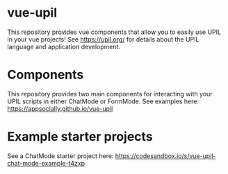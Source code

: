 # vue-upil

This repository provides vue components that allow you to easily use UPIL in your vue projects! See https://upil.org/ for details about the UPIL language and application development.

# Components

This repository provides two main components for interacting with your UPIL scripts in either ChatMode or FormMode. See examples here: https://appsocially.github.io/vue-upil

# Example starter projects

See a ChatMode starter project here: https://codesandbox.io/s/vue-upil-chat-mode-example-t4zxp
